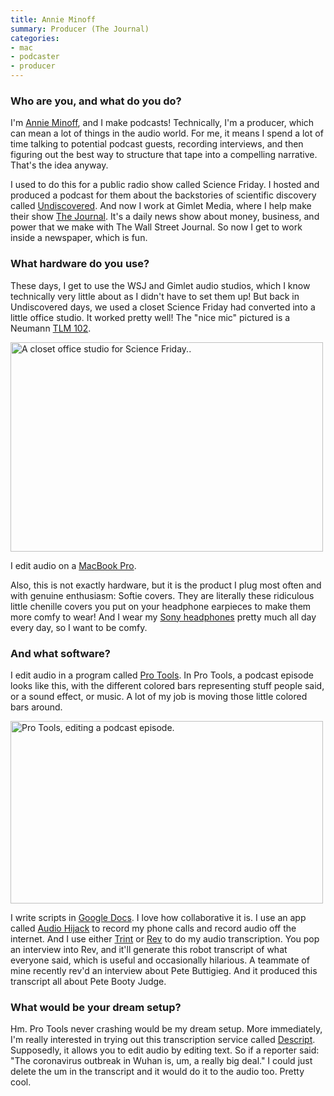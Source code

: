 ```yaml
---
title: Annie Minoff
summary: Producer (The Journal) 
categories:
- mac
- podcaster
- producer 
---
```


### Who are you, and what do you do?

I'm [Annie Minoff](https://twitter.com/annieminoff "Annie's Twitter account."), and I make podcasts! Technically, I'm a producer, which can mean a lot of things in the audio world. For me, it means I spend a lot of time talking to potential podcast guests, recording interviews, and then figuring out the best way to structure that tape into a compelling narrative. That's the idea anyway.

I used to do this for a public radio show called Science Friday. I hosted and produced a podcast for them about the backstories of scientific discovery called [Undiscovered](https://www.wnycstudios.org/podcasts/undiscovered "A podcast about science."). And now I work at Gimlet Media, where I help make their show [The Journal](https://www.wsj.com/podcasts/the-journal "A podcast about money and business."). It's a daily news show about money, business, and power that we make with The Wall Street Journal. So now I get to work inside a newspaper, which is fun.

### What hardware do you use?

These days, I get to use the WSJ and Gimlet audio studios, which I know technically very little about as I didn't have to set them up! But back in Undiscovered days, we used a closet Science Friday had converted into a little office studio. It worked pretty well! The "nice mic" pictured is a Neumann [TLM 102][tlm-102].

<img src="/images/interviews/annie.minoff/office.jpg" width="500" height="335" alt="A closet office studio for Science Friday.." class="detail">

I edit audio on a [MacBook Pro][macbook-pro].

Also, this is not exactly hardware, but it is the product I plug most often and with genuine enthusiasm: Softie covers. They are literally these ridiculous little chenille covers you put on your headphone earpieces to make them more comfy to wear! And I wear my [Sony headphones][mdr-7506] pretty much all day every day, so I want to be comfy.

### And what software?

I edit audio in a program called [Pro Tools][pro-tools]. In Pro Tools, a podcast episode looks like this, with the different colored bars representing stuff people said, or a sound effect, or music. A lot of my job is moving those little colored bars around.

<img src="/images/interviews/annie.minoff/pro-tools.jpg" width="500" height="292" alt="Pro Tools, editing a podcast episode." class="detail">

I write scripts in [Google Docs][google-docs]. I love how collaborative it is. I use an app called [Audio Hijack][audio-hijack] to record my phone calls and record audio off the internet. And I use either [Trint][] or [Rev][] to do my audio transcription. You pop an interview into Rev, and it'll generate this robot transcript of what everyone said, which is useful and occasionally hilarious. A teammate of mine recently rev'd an interview about Pete Buttigieg. And it produced this transcript all about Pete Booty Judge.

### What would be your dream setup?

Hm. Pro Tools never crashing would be my dream setup. More immediately, I'm really interested in trying out this transcription service called [Descript][]. Supposedly, it allows you to edit audio by editing text. So if a reporter said: "The coronavirus outbreak in Wuhan is, um, a really big deal." I could just delete the um in the transcript and it would do it to the audio too. Pretty cool.

[audio-hijack]: https://www.rogueamoeba.com/audiohijack/ "Software for recording any audio source on a Mac."
[descript]: https://www.descript.com/ "A podcast editing and mixing service."
[google-docs]: https://en.wikipedia.org/wiki/Google_Docs "A web-based office suite."
[macbook-pro]: https://www.apple.com/macbook-pro/ "A laptop."
[mdr-7506]: https://www.amazon.com/Sony-MDR7506-Professional-Diaphragm-Headphone/dp/B000AJIF4E "Studio-quality headphones."
[pro-tools]: https://www.avid.com/US/products/Pro-Tools-8-Software "Audio editing and processing software."
[rev]: https://www.rev.com/ "A service providing transcription and captioning."
[tlm-102]: https://www.neumann.com/homestudio/en/tlm-102 "A microphone."
[trint]: https://trint.com/ "A speech-to-text transcribing service."
